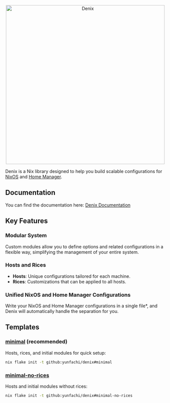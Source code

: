 <p align="center">
  <a href="#">
    <picture>
      <source media="(prefers-color-scheme: light)" srcset="https://raw.githubusercontent.com/yunfachi/denix/master/.github/assets/banner_light.svg">
      <source media="(prefers-color-scheme: dark)" srcset="https://raw.githubusercontent.com/yunfachi/denix/master/.github/assets/banner_dark.svg">
      <img src="https://raw.githubusercontent.com/yunfachi/denix/master/.github/assets/banner_light.svg" width="500px" alt="Denix">
    </picture>
  </a>
</p>

Denix is a Nix library designed to help you build scalable configurations for [NixOS](https://nixos.org/) and [Home Manager](https://github.com/nix-community/home-manager).

## Documentation

You can find the documentation here: [Denix Documentation](https://yunfachi.github.io/denix/getting_started/introduction)

## Key Features

### Modular System
Custom modules allow you to define options and related configurations in a flexible way, simplifying the management of your entire system.

### Hosts and Rices
* **Hosts**: Unique configurations tailored for each machine.
* **Rices**: Customizations that can be applied to all hosts.

### Unified NixOS and Home Manager Configurations
Write your NixOS and Home Manager configurations in a single file*, and Denix will automatically handle the separation for you.

## Templates

### [minimal](./templates/minimal/) (recommended)
Hosts, rices, and initial modules for quick setup:
```sh
nix flake init -t github:yunfachi/denix#minimal
```

### [minimal-no-rices](./templates/minimal-no-rices/)
Hosts and initial modules without rices:
```sh
nix flake init -t github:yunfachi/denix#minimal-no-rices
```
